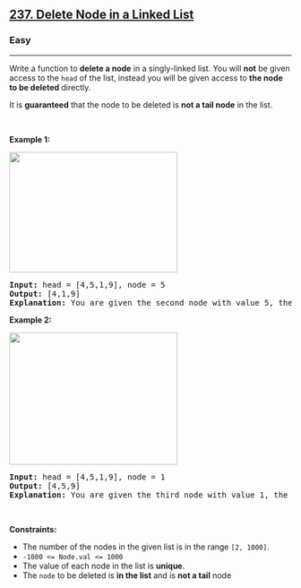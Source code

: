 <h2><a href="https://leetcode.com/problems/delete-node-in-a-linked-list/">237. Delete Node in a Linked List</a></h2><h3>Easy</h3><hr><div style="user-select: auto;"><p style="user-select: auto;">Write a function to <strong style="user-select: auto;">delete a node</strong> in a singly-linked list. You will <strong style="user-select: auto;">not</strong> be given access to the <code style="user-select: auto;">head</code> of the list, instead you will be given access to <strong style="user-select: auto;">the node to be deleted</strong> directly.</p>

<p style="user-select: auto;">It is <strong style="user-select: auto;">guaranteed</strong> that the node to be deleted is <strong style="user-select: auto;">not a tail node</strong> in the list.</p>

<p style="user-select: auto;">&nbsp;</p>
<p style="user-select: auto;"><strong style="user-select: auto;">Example 1:</strong></p>
<img alt="" src="https://assets.leetcode.com/uploads/2020/09/01/node1.jpg" style="width: 300px; height: 215px; user-select: auto;">
<pre style="user-select: auto;"><strong style="user-select: auto;">Input:</strong> head = [4,5,1,9], node = 5
<strong style="user-select: auto;">Output:</strong> [4,1,9]
<strong style="user-select: auto;">Explanation: </strong>You are given the second node with value 5, the linked list should become 4 -&gt; 1 -&gt; 9 after calling your function.
</pre>

<p style="user-select: auto;"><strong style="user-select: auto;">Example 2:</strong></p>
<img alt="" src="https://assets.leetcode.com/uploads/2020/09/01/node2.jpg" style="width: 300px; height: 236px; user-select: auto;">
<pre style="user-select: auto;"><strong style="user-select: auto;">Input:</strong> head = [4,5,1,9], node = 1
<strong style="user-select: auto;">Output:</strong> [4,5,9]
<strong style="user-select: auto;">Explanation: </strong>You are given the third node with value 1, the linked list should become 4 -&gt; 5 -&gt; 9 after calling your function.
</pre>

<p style="user-select: auto;">&nbsp;</p>
<p style="user-select: auto;"><strong style="user-select: auto;">Constraints:</strong></p>

<ul style="user-select: auto;">
	<li style="user-select: auto;">The number of the nodes in the given list is in the range <code style="user-select: auto;">[2, 1000]</code>.</li>
	<li style="user-select: auto;"><code style="user-select: auto;">-1000 &lt;= Node.val &lt;= 1000</code></li>
	<li style="user-select: auto;">The value of each node in the list is <strong style="user-select: auto;">unique</strong>.</li>
	<li style="user-select: auto;">The <code style="user-select: auto;">node</code> to be deleted is <strong style="user-select: auto;">in the list</strong> and is <strong style="user-select: auto;">not a tail</strong> node</li>
</ul>
</div>
